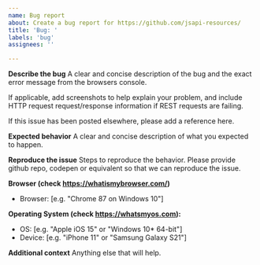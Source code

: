 ```yaml
---
name: Bug report
about: Create a bug report for https://github.com/jsapi-resources/
title: 'Bug: '
labels: 'bug'
assignees: ''

---
```


<!--
STEP 1: Are you in the right place?

- Are you reporting an issue for a resource in this github repository that is not related to @arcgis/core?

- Have you already searched [open](https://github.com/Esri/jsapi-resources/issues) and [closed](https://github.com/Esri/jsapi-resources/issues?q=is%3Aissue+is%3Aclosed) issues on this repo? 

- Is this a bug specifically for https://js.arcgis.com/next (and cannot be reproduced in earlier versions)? 

If you answered yes, then you're in the right place, please delete this comment and file an issue right here!

-->

**Describe the bug**
A clear and concise description of the bug and the exact error message from the browsers console. 

If applicable, add screenshots to help explain your problem, and include HTTP request request/response information if REST requests are failing. 

If this issue has been posted elsewhere, please add a reference here.

**Expected behavior**
A clear and concise description of what you expected to happen.

**Reproduce the issue**
Steps to reproduce the behavior. Please provide github repo, codepen or equivalent so that we can reproduce the issue.

**Browser (check https://whatismybrowser.com/)** 
 - Browser: [e.g. "Chrome 87 on Windows 10"]
 
**Operating System (check https://whatsmyos.com):**
 - OS: [e.g. "Apple iOS 15" or "Windows 10* 64-bit"]
 - Device: [e.g. "iPhone 11" or "Samsung Galaxy S21"]

**Additional context**
Anything else that will help.